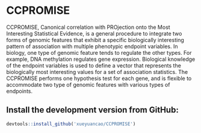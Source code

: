# CCPROMISE
CCPROMISE, Canonical correlation with PROjection onto the Most Interesting Statistical Evidence, is a general procedure to integrate two forms of genomic features that 
exhibit a specific biologically interesting pattern of association with multiple phenotypic endpoint variables. 
In biology, one type of genomic feature tends to regulate the other types. For example, DNA methylation regulates gene expression. Biological knowledge of the endpoint variables is used to define a vector that represents the biologically most interesting values for a set of association statistics. 
The CCPROMISE performs one hypothesis test for each gene, and is flexible to accommodate two type of genomic features with various types of endpoints. 

## Install the development version from GitHub:
```r
devtools::install_github('xueyuancao/CCPROMISE')
```
